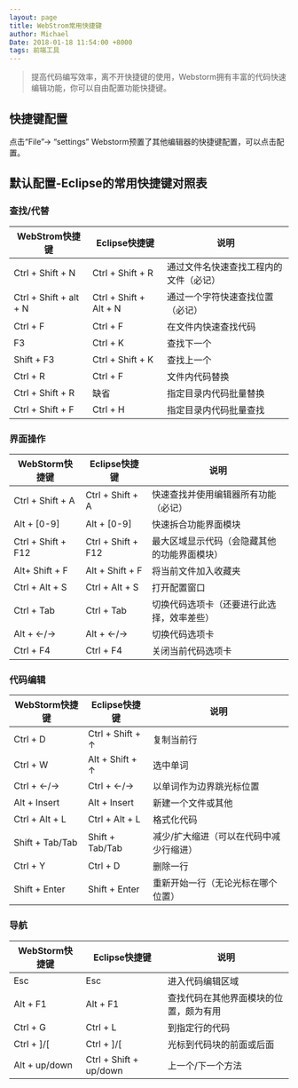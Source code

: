 ```yaml
---
layout: page
title: WebStrom常用快捷键
author: Michael
Date: 2018-01-18 11:54:00 +8000
tags: 前端工具
---
```


> 提高代码编写效率，离不开快捷键的使用，Webstorm拥有丰富的代码快速编辑功能，你可以自由配置功能快捷键。

## 快捷键配置

点击“File”-> “settings”
Webstorm预置了其他编辑器的快捷键配置，可以点击配置。

## 默认配置-Eclipse的常用快捷键对照表
### 查找/代替

| WebStrom快捷键 | Eclipse快捷键 | 说明 |
| --- | --- | --- |
| Ctrl + Shift + N | Ctrl + Shift + R | 通过文件名快速查找工程内的文件（必记） |
| Ctrl + Shift + alt + N | Ctrl + Shift + Alt + N | 通过一个字符快速查找位置（必记） |
| Ctrl + F | Ctrl + F | 在文件内快速查找代码 |
| F3 | Ctrl + K | 查找下一个 |
| Shift + F3 | Ctrl + Shift + K | 查找上一个 |
| Ctrl + R | Ctrl + F | 文件内代码替换 |
| Ctrl + Shift + R | 缺省 | 指定目录内代码批量替换 |
| Ctrl + Shift + F | Ctrl + H | 指定目录内代码批量查找 |

### 界面操作

| WebStorm快捷键 | Eclipse快捷键 | 说明 |
| --- | --- | --- |
| Ctrl + Shift + A | Ctrl + Shift + A | 快速查找并使用编辑器所有功能（必记） |
| Alt + [0-9] | Alt + [0-9] | 快速拆合功能界面模块 |
| Ctrl + Shift + F12 | Ctrl + Shift + F12 | 最大区域显示代码（会隐藏其他的功能界面模块） |
| Alt+ Shift + F | Alt + Shift + F | 将当前文件加入收藏夹 |
| Ctrl + Alt + S | Ctrl + Alt + S | 打开配置窗口 |
| Ctrl + Tab | Ctrl + Tab | 切换代码选项卡（还要进行此选择，效率差些） |
| Alt + ←/→ | Alt + ←/→<span class="Apple-tab-span" style="white-space:pre"></span> | 切换代码选项卡 |
| Ctrl + F4 | Ctrl + F4 | 关闭当前代码选项卡 |

### 代码编辑

| WebStorm快捷键 | Eclipse快捷键 | 说明 |
| --- | --- | --- |
| Ctrl + D | Ctrl + Shift + ↑ | 复制当前行 |
| Ctrl + W | Alt + Shift + ↑ | 选中单词 |
| Ctrl + ←/→ | Ctrl + ←/→ | 以单词作为边界跳光标位置 |
| Alt + Insert | Alt + Insert | 新建一个文件或其他 |
| Ctrl + Alt + L | Ctrl + Alt + L | 格式化代码 |
| Shift + Tab/Tab | Shift + Tab/Tab | 减少/扩大缩进（可以在代码中减少行缩进） |
| Ctrl + Y | Ctrl + D | 删除一行 |
| Shift + Enter | Shift + Enter | 重新开始一行（无论光标在哪个位置） |

### 导航

| WebStorm快捷键 | Eclipse快捷键 | 说明 |
| --- | --- | --- |
| Esc | Esc | 进入代码编辑区域 |
| Alt + F1 | Alt + F1 | 查找代码在其他界面模块的位置，颇为有用 |
| Ctrl + G | Ctrl + L | 到指定行的代码 |
| Ctrl + ]/[ | Ctrl + ]/[ | 光标到代码块的前面或后面 |
| Alt + up/down | Ctrl + Shift + up/down | 上一个/下一个方法 |




